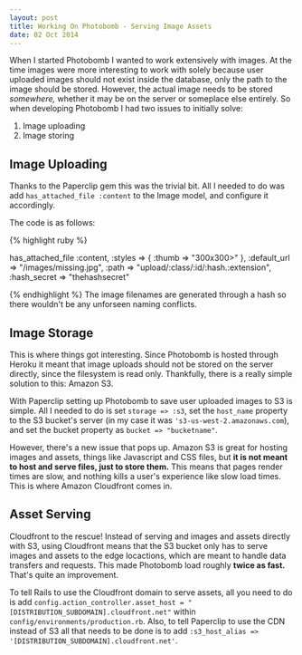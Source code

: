 ```yaml
---
layout: post
title: Working On Photobomb - Serving Image Assets
date: 02 Oct 2014
---
```



When I started Photobomb I wanted to work extensively with images. At the time images were more interesting to work with solely because user uploaded images should not exist inside the database, only the path to the image should be stored. However, the actual image needs to be stored *somewhere,*  whether it may be on the server or someplace else entirely. So when developing Photobomb I had two issues to initially solve:

1. Image uploading
2. Image storing

Image Uploading
---------------

Thanks to the Paperclip gem this was the trivial bit. All I needed to do was add `has_attached_file :content` to the Image model, and configure it accordingly.

The code is as follows:

{% highlight ruby %}

has_attached_file :content,
 :styles => { :thumb => "300x300>" }, :default_url => "/images/missing.jpg", 
 :path => "upload/:class/:id/:hash.:extension",
 :hash_secret => "thehashsecret"

{% endhighlight %}
The image filenames are generated through a hash so there wouldn't be any unforseen naming conflicts.

Image Storage
-------------

This is where things got interesting. Since Photobomb is hosted through Heroku it meant that image uploads should not be stored on the server directly, since the filesystem is read only. Thankfully, there is a really simple solution to this: Amazon S3.

With Paperclip setting up Photobomb to save user uploaded images to S3 is simple. All I needed to do is set `storage => :s3`,  set the `host_name` property to the S3 bucket's server (in my case it was `'s3-us-west-2.amazonaws.com`), and set the bucket property as `bucket => "bucketname"`.

However, there's a new issue that pops up. Amazon S3 is great for hosting images and assets, things like Javascript and CSS files, but **it is not meant to host and serve files, just to store them.** This means that pages render times are slow, and nothing kills a user's experience like slow load times. This is where Amazon Cloudfront comes in.

Asset Serving
-------------

Cloudfront to the rescue! Instead of serving and images and assets directly with S3, using Cloudfront means that the S3 bucket only has to serve images and assets to the edge locactions, which are meant to handle data transfers and requests. This made Photobomb load roughly **twice as fast.** That's quite an improvement. 

To tell Rails to use the Cloudfront domain to serve assets, all you need to do is add `config.action_controller.asset_host = "[DISTRIBUTION_SUBDOMAIN].cloudfront.net"` within `config/environments/production.rb`. Also, to tell Paperclip to use the CDN instead of S3 all that needs to be done is to add `:s3_host_alias => '[DISTRIBUTION_SUBDOMAIN].cloudfront.net'`.